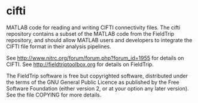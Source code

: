 cifti
=====

MATLAB code for reading and writing CIFTI connectivity files. The
cifti repository contains a subset of the MATLAB code from the
FieldTrip repository, and should allow MATLAB users and developers
to integrate the CIFTI file format in their analysis pipelines.

See http://www.nitrc.org/forum/forum.php?forum_id=1955 for details on CIFTI.
See http://fieldtriptoolbox.org for details on FieldTrip.

The FieldTrip software is free but copyrighted software, distributed
under the terms of the GNU General Public Licence as published by
the Free Software Foundation (either version 2, or at your option
any later version). See the file COPYING for more details.
